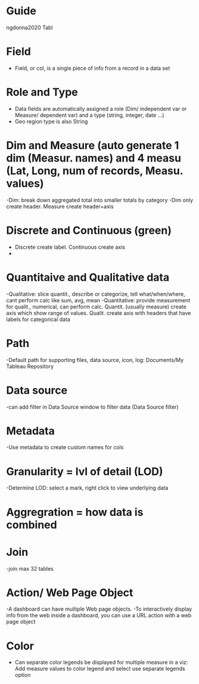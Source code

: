 # Guide
ngdonna2020 Tabl
# Field
- Field, or col, is a single piece of info from a record in a data set

# Role and Type
- Data fields are automatically assigned a role (Dim/ independent var or Measure/ dependent var) and a type (string, integer, date ...)
- Geo region type is also String
# Dim and Measure (auto generate 1 dim (Measur. names) and 4 measu (Lat, Long, num of records, Measu. values)
-Dim: break down aggregated total into smaller totals by category
-Dim only create header. Measure create header+axis

# Discrete and Continuous (green)
- Discrete create label. Continuous create axis
- 
# Quantitaive and Qualitative data
-Qualitative: slice quantit., describe or categorize, tell what/when/where, cant perform calc like sum, avg, mean
-Quantitative: provide measurement for qualit., numerical, can perform calc.
Quantit. (usually measure) create axis which show range of values. Qualit. create axis with headers that have labels for categorical data
# Path
-Default path for supporting files, data source, icon, log: Documents/My Tableau Repository
# Data source
-can add filter in Data Source window to filter data (Data Source filter)
# Metadata
-Use metadata to create custom names for cols
# Granularity = lvl of detail (LOD)
-Determine LOD: select a mark, right click to view underlying data
# Aggregration = how data is combined
# Join
-join max 32 tables
# Action/ Web Page Object
-A dashboard can have multiple Web page objects.
-To interactively display info from the web inside a dashboard, you can use a URL action with a web page object
# Color
- Can separate color legends be displayed for multiple measure in a viz: Add measure values to color legend and select use separate legends option 
